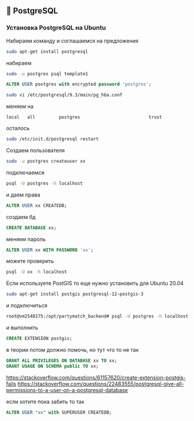 ## 🐘 PostgreSQL

### Установка PostgreSQL на Ubuntu

Набираем команду и соглашаемся на предложения

```sh
sudo apt-get install postgresql
```

набираем

```sh
sudo -u postgres psql template1
```

```sql
ALTER USER postgres with encrypted password 'postgres';
```

```sh
sudo vi /etc/postgresql/9.3/main/pg_hba.conf
```

меняем на
```
local   all         postgres                          trust
```

осталось
```sh
sudo /etc/init.d/postgresql restart
```

Создаем пользователя
```sh
sudo -u postgres createuser xx
```

подключаемся
```sh
psql -U postgres -h localhost
```

и даем права
```sql
ALTER USER xx CREATEDB;
```

создаем бд
```sql
CREATE DATABASE xx;
```

меняем пароль
```sql
ALTER USER xx WITH PASSWORD 'xx';
```

можете проверить
```sh
psql -U xx -h localhost
```

Если используете PostGIS то еще
нужно установить для Ubuntu 20.04
```sh
sudo apt-get install postgis postgresql-12-postgis-3
```

и подключиться
```sh
root@vm2540275:/opt/partymatch_backend# psql -U postgres -h localhost
```

и выполнить
```sql
CREATE EXTENSION postgis;
```

в теории потом должно помочь, но тут что то не так
```sql
GRANT ALL PRIVILEGES ON DATABASE xx TO xx;
GRANT USAGE ON SCHEMA public TO xx;
```

https://stackoverflow.com/questions/61157620/create-extension-postgis-fails
https://stackoverflow.com/questions/22483555/postgresql-give-all-permissions-to-a-user-on-a-postgresql-database

если хотите пока забить то так
```sql
ALTER USER "xx" with SUPERUSER CREATEDB;
```